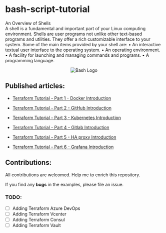 # bash-script-tutorial
An Overview of Shells\
A shell is a fundamental and important part of your Linux computing environment. Shells are user programs not unlike other text-based programs and utilities. They offer a rich customizable interface to your system. Some of the main items provided by your shell are:
• An interactive textual user interface to the operating system.
• An operating environment.
• A facility for launching and managing commands and programs.
• A programming language.

<p align="center">
 <img alt="Bash Logo" src="https://www.aritsltd.com/blog/wp-content/uploads/2020/04/executing-bash-script-on-multiple-remote-server.jpg">
</p>


## Published articles:

 - [Terraform Tutorial - Part 1 - Docker Introduction]()

 - [Terraform Tutorial - Part 2 - GitHub Introduction]()

 - [Terraform Tutorial - Part 3 - Kubernetes Introduction]()

 - [Terraform Tutorial - Part 4 - Gitlab Introduction]()

 - [Terraform Tutorial - Part 5 - HA proxy Introduction]()

 - [Terraform Tutorial - Part 6 - Grafana Introduction]()


## Contributions:

All contributions are welcomed. Help me to enrich this repository.

If you find any **bugs** in the examples, please file an issue.

### TODO:

 - [ ] Adding Terraform Azure DevOps
 - [ ] Adding Terraform Vcenter
 - [ ] Adding Terraform Consul
 - [ ] Adding Terraform Vault
